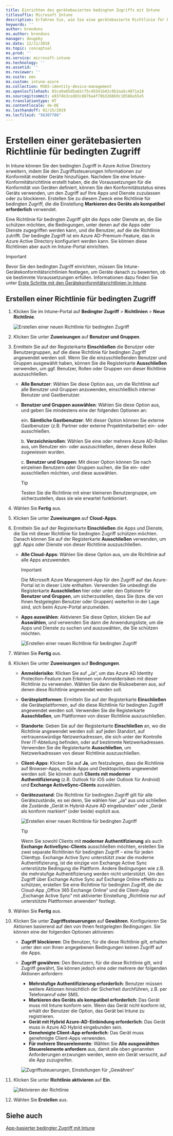 ```yaml
---
title: Einrichten des gerätebasierten bedingten Zugriffs mit Intune
titlesuffix: Microsoft Intune
description: Erfahren Sie, wie Sie eine gerätebasierte Richtlinie für bedingten Zugriff auf Grundlage der Gerätekonformität in Microsoft Intune und der Verwaltung mobiler Apps erstellen.
keywords: ''
author: brenduns
ms.author: brenduns
manager: dougeby
ms.date: 12/11/2018
ms.topic: conceptual
ms.prod: ''
ms.service: microsoft-intune
ms.technology: ''
ms.assetid: ''
ms.reviewer: ''
ms.suite: ems
ms.custom: intune-azure
ms.collection: M365-identity-device-management
ms.openlocfilehash: 03ca9a65d5a62c75c45541b42c9b2aa5c4871a18
ms.sourcegitcommit: e0374b3ced83c8876a4f78b326869c10588a55e5
ms.translationtype: HT
ms.contentlocale: de-DE
ms.lasthandoff: 02/15/2019
ms.locfileid: "56307786"
---
```

# <a name="create-a-device-based-conditional-access-policy"></a>Erstellen einer gerätebasierten Richtlinie für bedingten Zugriff

In Intune können Sie den bedingten Zugriff in Azure Active Directory erweitern, indem Sie den Zugriffssteuerungen Informationen zur Konformität mobiler Geräte hinzufügen. Nachdem Sie eine Intune-Konformitätsrichtlinie erstellt haben, die die Voraussetzungen für die Konformität von Geräten definiert, können Sie den Konformitätsstatus eines Geräts verwenden, um den Zugriff auf Ihre Apps und Dienste zuzulassen oder zu blockieren. Erstellen Sie zu diesem Zweck eine Richtlinie für bedingten Zugriff, die die Einstellung **Markieren des Geräts als kompatibel erforderlich** verwendet. 

Eine Richtlinie für bedingten Zugriff gibt die Apps oder Dienste an, die Sie schützen möchten, die Bedingungen, unter denen auf die Apps oder Dienste zugegriffen werden kann, und die Benutzer, auf die die Richtlinie zutrifft. Der bedingte Zugriff ist ein Azure AD-Premium-Feature, das in Azure Active Directory konfiguriert werden kann. Sie können diese Richtlinien aber auch im Intune-Portal einrichten. 

> [!IMPORTANT]
> Bevor Sie den bedingten Zugriff einrichten, müssen Sie Intune-Gerätekonformitätsrichtlinien festlegen, um Geräte danach zu bewerten, ob sie bestimmte Voraussetzungen erfüllen. Informationen dazu finden Sie unter [Erste Schritte mit den Gerätekonformitätsrichtlinien in Intune](device-compliance-get-started.md).

## <a name="create-conditional-access-policy"></a>Erstellen einer Richtlinie für bedingten Zugriff

1.  Klicken Sie im Intune-Portal auf **Bedingter Zugriff** > **Richtlinien** > **Neue Richtlinie**.
   
    ![Erstellen einer neuen Richtlinie für bedingten Zugriff](media/create-conditional-access-intune/create-ca.png)
 
2.  Klicken Sie unter **Zuweisungen** auf **Benutzer und Gruppen**. 
3.  Ermitteln Sie auf der Registerkarte **Einschließen** die Benutzer oder Benutzergruppen, auf die diese Richtlinie für bedingten Zugriff angewendet werden soll. Wenn Sie die einzuschließenden Benutzer und Gruppen ausgewählt haben, können Sie die Registerkarte **Ausschließen** verwenden, um ggf. Benutzer, Rollen oder Gruppen von dieser Richtlinie auszuschließen.  
    - **Alle Benutzer**: Wählen Sie diese Option aus, um die Richtlinie auf alle Benutzer und Gruppen anzuwenden, einschließlich interner Benutzer und Gastbenutzer.
  
    - **Benutzer und Gruppen auswählen**: Wählen Sie diese Option aus, und geben Sie mindestens eine der folgenden Optionen an:
  
      ein. **Sämtliche Gastbenutzer**: Mit dieser Option können Sie externe Gastbenutzer (z.B. Partner oder externe Projektmitarbeiter) ein- oder ausschließen.
       
      b. **Verzeichnisrollen**: Wählen Sie eine oder mehrere Azure AD-Rollen aus, um Benutzer ein- oder auszuschließen, denen diese Rollen zugewiesen wurden.
      
      c. **Benutzer und Gruppen**: Mit dieser Option können Sie nach einzelnen Benutzern oder Gruppen suchen, die Sie ein- oder ausschließen möchten, und diese auswählen.
     
       > [!TIP]  
       > Testen Sie die Richtlinie mit einer kleineren Benutzergruppe, um sicherzustellen, dass sie wie erwartet funktioniert.
4.  Wählen Sie **Fertig** aus.
5.  Klicken Sie unter **Zuweisungen** auf **Cloud-Apps**. 
6.  Ermitteln Sie auf der Registerkarte **Einschließen** die Apps und Dienste, die Sie mit dieser Richtlinie für bedingten Zugriff schützen möchten. Danach können Sie auf der Registerkarte **Ausschließen** verwenden, um ggf. Apps oder Dienste von dieser Richtlinie auszuschließen.
    - **Alle Cloud-Apps**: Wählen Sie diese Option aus, um die Richtlinie auf alle Apps anzuwenden.
      > [!IMPORTANT]  
      > Die Microsoft Azure Management-App für den Zugriff auf das Azure-Portal ist in dieser Liste enthalten. Verwenden Sie unbedingt die Registerkarte **Ausschließen** hier oder unter den Optionen für **Benutzer und Gruppen**, um sicherzustellen, dass Sie (bzw. die von Ihnen festgelegten Benutzer oder Gruppen) weiterhin in der Lage sind, sich beim Azure-Portal anzumelden. 

    - **Apps auswählen**: Aktivieren Sie diese Option, klicken Sie auf **Auswählen**, und verwenden Sie dann die Anwendungsliste, um die Apps und Dienste zu suchen und auszuwählen, die Sie schützen möchten.
    
      ![Erstellen einer neuen Richtlinie für bedingten Zugriff](media/create-conditional-access-intune/create-ca-select-apps.png)

7.  Wählen Sie **Fertig** aus.
8.  Klicken Sie unter **Zuweisungen** auf **Bedingungen**.
    - **Anmelderisiko**: Klicken Sie auf „Ja“, um das Azure AD Identity Protection-Feature zum Erkennen von Anmelderisiken mit dieser Richtlinie zu verwenden. Wählen Sie dann die Risikoebenen aus, auf denen diese Richtlinie angewendet werden soll.
    - **Geräteplattformen**: Ermitteln Sie auf der Registerkarte **Einschließen** die Geräteplattformen, auf die diese Richtlinie für bedingten Zugriff angewendet werden soll. Verwenden Sie die Registerkarte **Ausschließen**, um Plattformen von dieser Richtlinie auszuschließen.
    - **Standorte**: Geben Sie auf der Registerkarte **Einschließen** an, wo die Richtlinie angewendet werden soll: auf jeden Standort, auf vertrauenswürdige Netzwerkadressen, die sich unter der Kontrolle Ihrer IT-Abteilung befinden, oder auf bestimmte Netzwerkadressen. Verwenden Sie die Registerkarte **Ausschließen**, um Netzwerkadressen von dieser Richtlinie auszuschließen. 
    - **Client-Apps**: Klicken Sie auf **Ja**, um festzulegen, dass die Richtlinie auf Browser-Apps, mobile Apps und Desktopclients angewendet werden soll. Sie können auch **Clients mit moderner Authentifizierung** (z.B. Outlook für iOS oder Outlook für Android) und **Exchange ActiveSync-Clients** auswählen.
    - **Gerätezustand**: Die Richtlinie für bedingten Zugriff gilt für alle Gerätezustände, es sei denn, Sie wählen hier „Ja“ aus und schließen die Zustände „Gerät in Hybrid-Azure AD eingebunden“ oder „Gerät als konform markiert“ (oder beide) explizit aus.
    
      ![Erstellen einer neuen Richtlinie für bedingten Zugriff](media/create-conditional-access-intune/create-ca-device-platforms.png)

      > [!TIP]  
      > Wenn Sie sowohl Clients mit **moderner Authentifizierung** als auch **Exchange ActiveSync-Clients** ausschließen möchten, erstellen Sie zwei separate Richtlinien für bedingten Zugriff – eine für jeden Clienttyp. Exchange Active Sync unterstützt zwar die moderne Authentifizierung, ist die einzige von Exchange Active Sync unterstützte Bedingung die Plattform. Andere Bedingungen wie z.B. die mehrstufige Authentifizierung werden nicht unterstützt. Um den Zugriff über Exchange Active Sync auf Exchange Online effektiv zu schützen, erstellen Sie eine Richtlinie für bedingten Zugriff, die die Cloud-App „Office 365 Exchange Online“ und die Client-App „Exchange Active Sync“ mit aktivierter Einstellung „Richtlinie nur auf unterstützte Plattformen anwenden“ festlegt.

9.  Wählen Sie **Fertig** aus.
10. Klicken Sie unter **Zugriffssteuerungen** auf **Gewähren**. Konfigurieren Sie Aktionen basierend auf den von Ihnen festgelegten Bedingungen.  Sie können eine der folgenden Optionen aktivieren:
    - **Zugriff blockieren**: Die Benutzer, für die diese Richtlinie gilt, erhalten unter den von Ihnen angegebenen Bedingungen keinen Zugriff auf die Apps.
    - **Zugriff gewähren**: Den Benutzern, für die diese Richtlinie gilt, wird Zugriff gewährt, Sie können jedoch eine oder mehrere der folgenden Aktionen anfordern:
      - **Mehrstufige Authentifizierung erforderlich**: Benutzer müssen weitere Aktionen hinsichtlich der Sicherheit durchführen, z.B. per Telefonanruf oder SMS.
      - **Markieren des Geräts als kompatibel erforderlich**: Das Gerät muss mit Intune konform sein. Wenn das Gerät nicht konform ist, erhält der Benutzer die Option, das Gerät bei Intune zu registrieren. 
      - **Gerät mit Hybrid Azure-AD-Einbindung erforderlich**: Das Gerät muss in Azure AD Hybrid eingebunden sein.
      - **Genehmigte Client-App erforderlich**: Das Gerät muss genehmigte Client-Apps verwenden. 
      - **Für mehrere Steuerelemente**: Wählen Sie **Alle ausgewählten Steuerelemente anfordern** aus, damit alle oben genannten Anforderungen erzwungen werden, wenn ein Gerät versucht, auf die App zuzugreifen.
    
      ![Zugriffssteuerungen, Einstellungen für „Gewähren“](media/create-conditional-access-intune/create-ca-grant-access-settings.png)
 
11. Klicken Sie unter **Richtlinie aktivieren** auf **Ein**.
     
     ![Aktivieren der Richtlinie](media/create-conditional-access-intune/enable-policy.png)

12. Wählen Sie **Erstellen** aus.

## <a name="see-also"></a>Siehe auch
[App-basierter bedingter Zugriff mit Intune](app-based-conditional-access-intune.md)
